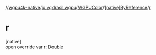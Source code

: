//[wgpu4k-native](../../../../index.md)/[io.ygdrasil.wgpu](../../index.md)/[WGPUColor](../index.md)/[[native]ByReference](index.md)/[r](r.md)

# r

[native]\
open override var [r](r.md): [Double](https://kotlinlang.org/api/core/kotlin-stdlib/kotlin/-double/index.html)